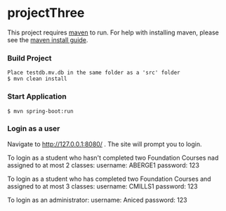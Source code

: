 # projectThree

This project requires [maven](https://maven.apache.org/index.html) to run. For help with installing maven, please see the [maven install guide](https://maven.apache.org/install.html).

### Build Project
```
Place testdb.mv.db in the same folder as a 'src' folder
$ mvn clean install
```

### Start Application
```
$ mvn spring-boot:run
```

### Login as a user

Navigate to http://127.0.0.1:8080/ . The site will prompt you to login.

To login as a student who hasn't completed two Foundation Courses nad assigned to at most 2 classes:
username: ABERGE1
password: 123

To login as a student who has completed two Foundation Courses and assigned to at most 3 classes:
username: CMILLS1
password: 123

To login as an administrator:
username: Aniced
password: 123
